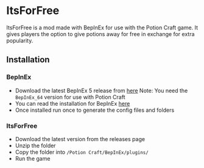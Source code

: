 # ItsForFree

ItsForFree is a mod made with BepInEx for use with the Potion Craft game. It gives players the option to give potions away for free in exchange for extra popularity.

## Installation

### BepInEx

- Download the latest BepInEx 5 release from [here](http:/https://github.com/BepInEx/BepInEx/releases/ "here") Note: You need the `BepInEx_64` version for use with Potion Craft
- You can read the installation for BepInEx [here](http:/https://docs.bepinex.dev/articles/user_guide/installation/index.html/ "here")
- Once installed run once to generate the config files and folders

### ItsForFree

- Download the latest version from the releases page
- Unzip the folder
- Copy the folder into `/Potion Craft/BepInEx/plugins/`
- Run the game
